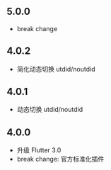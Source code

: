 ## 5.0.0

* break change

## 4.0.2

* 简化动态切换 utdid/noutdid

## 4.0.1

* 动态切换 utdid/noutdid

## 4.0.0

* 升级 Flutter 3.0
* break change: 官方标准化插件
